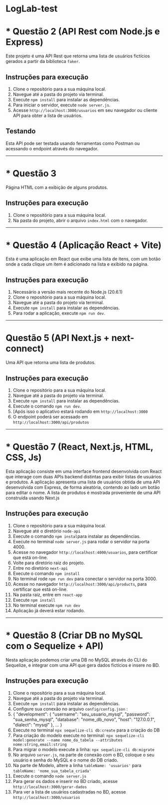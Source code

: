 # LogLab-test

# * Questão 2 (API Rest com Node.js e Express) 

Este projeto é uma API Rest que retorna uma lista de usuários fictícios gerados a partir da biblioteca `faker`.

## Instruções para execução

1. Clone o repositório para a sua máquina local.
2. Navegue até a pasta do projeto via terminal.
3. Execute `npm install` para instalar as dependências.
4. Para iniciar o servidor, execute `node server.js`.
5. Acesse `http://localhost:3000/usuarios` em seu navegador ou cliente API para obter a lista de usuários.

## Testando

Esta API pode ser testada usando ferramentas como Postman ou  acessando o endpoint através do navegador. 
_________________________________


# * Questão 3

Página HTML com a exibição de alguns produtos.

## Instruções para execução

1. Clone o repositório para a sua máquina local.
2. Na pasta do projeto, abrir o arquivo `index.html` com o navegador.
_________________________________   

# * Questão 4 (Aplicação React + Vite)

Esta é uma aplicação em React que exibe uma lista de itens, com um botão onde a cada clique um item é adicionado na lista e exibido na página.

## Instruções para execução

1. Necessário a versão mais recente do Node.js (20.6.1)
2. Clone o repositório para a sua máquina local.
3. Navegue até a pasta do projeto via terminal.
4. Execute `npm install` para instalar as dependências.
5. Para rodar a aplicação, execute `npm run dev`.
__________________________________

# Questão 5 (API Next.js + next-connect)

Uma API que retorna uma lista de produtos.

## Instruções para execução

1. Clone o repositório para a sua máquina local.
2. Navegue até a pasta do projeto via terminal.
3. Execute `npm install` para instalar as dependências.
4. Execute o comando `npm run dev`.
5. [Após isso o aplicativo estará rodando em `http://localhost:3000`
6. O endpoint poderá ser acessado em `http://localhost:3000/api/produtos`
_________________________________

# * Questão 7 (React, Next.js, HTML, CSS, Js)

Esta aplicação consiste em uma interface frontend desenvolvida com React que interage com duas APIs backend distintas para exibir listas de usuários e produtos.
A aplicação apresenta uma lista de usuários obtida de uma API desenvolvida com Express, de forma aleatória, contendo ao lado um botão para editar o nome.
A lista de produtos é mostrada proveniente de uma API construída usando Next.js

## Instruções para execução

1. Clone o repositório para a sua máquina local.
2. Navegue até o diretório `node-api`
3. Execute o comando `npm instal`para instalar as dependências.
4. Execute no terminal `node server.js` para rodar o servidor na porta 4000.
5. Acesse no navegador `http://localhost:4000/usuarios`, para certificar que está on-line.
6. Volte para diretório raiz do projeto.
7. Entre no diretório `next-api`
8. Execute o comando `npm install`
9. No terminal rode `npm run dev` para conectar o servidor na porta 3000.
10. Acesse no navegador `http://localhost:3000/api/products`, para certificar que está on-line.
11. Na pasta raiz, entre em `react-app`
12. Execute `npm install`
13. No terminal execute `npm run dev`
14. Aplicação já deverá estar rodando.
________________________________


# * Questão 8 (Criar DB no MySQL com o Sequelize + API)

Nesta aplicação podemos criar uma DB no MySQL através do CLI do Sequelize, e integrar com uma API que gera dados fictícios e insere no BD.

## Instruções para execução

1. Clone o repositório para a sua máquina local.
2. Navegue até a pasta do projeto via terminal.
3. Execute `npm install` para instalar as dependências.
4. Configure sua conexão no arquivo `config/config.json` :
5. {
  "development": {
    "username": "seu_usuario_mysql",
    "password": "sua_senha_mysql",
    "database": "nome_db_novo",
    "host": "127.0.0.1",
    "dialect": "mysql"
  },
  ...
}
6. Execute no terminal `npx sequelize-cli db:create` para a criação do DB
7. Para criação do modelo execute no terminal: `npx sequelize-cli model:generate --name nome_da_tabela --attributes nome:string,email:string`
8. Para migrar o modelo execute a linha: `npx sequelize-cli db:migrate`
9. No arquivo `server.js`, na parte de conexão com o BD, coloque o seu usuário e senha do MySQL e o nome do DB criado.
10. Na parte de Modelo, altere a linha `tableName: 'usuarios'` para `tableName: 'nome_sua_tabela_criada'`
11. Execute o comando `node server.js`
12. Para gerar os dados e inserir no BD criado, acesse `http://localhost:3000/gerar-dados`
13. Para ver a lista de usuários cadastradas no BD, acesse `http://localhost:3000/usuarios`

